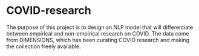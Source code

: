 # COVID-research

The purpose of this project is to design an NLP model that will differentiate between empirical and non-empirical research on COVID.  The data come from DIMENSIONS, which has been curating COVID research and making the collection freely available.  
